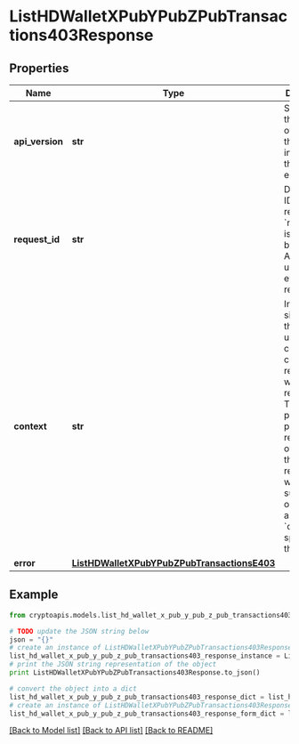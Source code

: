 # ListHDWalletXPubYPubZPubTransactions403Response


## Properties
Name | Type | Description | Notes
------------ | ------------- | ------------- | -------------
**api_version** | **str** | Specifies the version of the API that incorporates this endpoint. | 
**request_id** | **str** | Defines the ID of the request. The &#x60;requestId&#x60; is generated by Crypto APIs and it&#39;s unique for every request. | 
**context** | **str** | In batch situations the user can use the context to correlate responses with requests. This property is present regardless of whether the response was successful or returned as an error. &#x60;context&#x60; is specified by the user. | [optional] 
**error** | [**ListHDWalletXPubYPubZPubTransactionsE403**](ListHDWalletXPubYPubZPubTransactionsE403.md) |  | 

## Example

```python
from cryptoapis.models.list_hd_wallet_x_pub_y_pub_z_pub_transactions403_response import ListHDWalletXPubYPubZPubTransactions403Response

# TODO update the JSON string below
json = "{}"
# create an instance of ListHDWalletXPubYPubZPubTransactions403Response from a JSON string
list_hd_wallet_x_pub_y_pub_z_pub_transactions403_response_instance = ListHDWalletXPubYPubZPubTransactions403Response.from_json(json)
# print the JSON string representation of the object
print ListHDWalletXPubYPubZPubTransactions403Response.to_json()

# convert the object into a dict
list_hd_wallet_x_pub_y_pub_z_pub_transactions403_response_dict = list_hd_wallet_x_pub_y_pub_z_pub_transactions403_response_instance.to_dict()
# create an instance of ListHDWalletXPubYPubZPubTransactions403Response from a dict
list_hd_wallet_x_pub_y_pub_z_pub_transactions403_response_form_dict = list_hd_wallet_x_pub_y_pub_z_pub_transactions403_response.from_dict(list_hd_wallet_x_pub_y_pub_z_pub_transactions403_response_dict)
```
[[Back to Model list]](../README.md#documentation-for-models) [[Back to API list]](../README.md#documentation-for-api-endpoints) [[Back to README]](../README.md)


